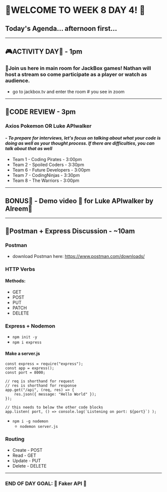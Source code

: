 # :tada:WELCOME TO WEEK 8 DAY 4! :tada:

## Today's Agenda... afternoon first...

---

## :video_game:ACTIVITY DAY:space_invader: - 1pm

### :balloon:Join us here in main room for JackBox games! Nathan will host a stream so come participate as a player or watch as audience.

- go to jackbox.tv and enter the room # you see in zoom

---

## :page_with_curl:CODE REVIEW - 3pm

### Axios Pokemon OR Luke APIwalker

#### - _To prepare for interviews, let's focus on talking about what your code is doing as well as your thought process. If there are difficulties, you can talk about that as well_

- Team 1 - Coding Pirates - 3:00pm
- Team 2 - Spoiled Coders - 3:30pm
- Team 6 - Future Developers - 3:00pm
- Team 7 - CodingNinjas - 3:30pm
- Team 8 - The Warriors - 3:00pm

---

## BONUS:gift: - Demo video :movie_camera: for Luke APIwalker by Alreem:dancer:

---

## :school_satchel:Postman + Express Discussion - ~10am

### Postman

- download Postman here: https://www.postman.com/downloads/

### HTTP Verbs

#### Methods:

- GET
- POST
- PUT
- PATCH
- DELETE

### Express + Nodemon

- `npm init -y`
- `npm i express`

#### Make a server.js

```
const express = require("express");
const app = express();
const port = 8000;

// req is shorthand for request
// res is shorthand for response
app.get("/api", (req, res) => {
    res.json({ message: "Hello World" });
});

// this needs to below the other code blocks
app.listen( port, () => console.log(`Listening on port: ${port}`) );
```

- `npm i -g nodemon`
  - `nodemon server.js`

### Routing

- Create - POST
- Read - GET
- Update - PUT
- Delete - DELETE

---

### END OF DAY GOAL: :sparkler: Faker API :sparkler:
